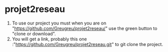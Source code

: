 # projet2reseau

1) To use our project you must when you are on "https://github.com/Greugreu/projet2reseau/" use the green button to "clone or download". 
2) You will get a link, probably this one :"https://github.com/Greugreu/projet2reseau.git" to git clone the project.
